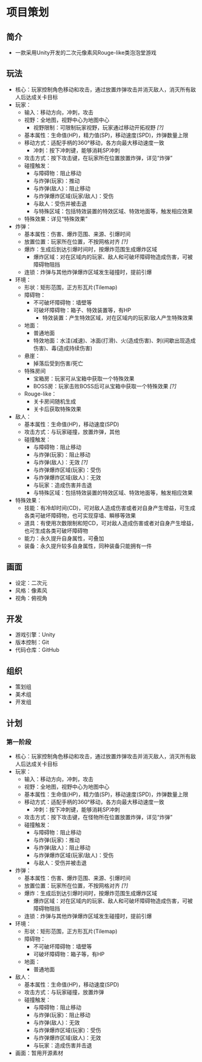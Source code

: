 # 项目策划

## 简介

- 一款采用Unity开发的二次元像素风Rouge-like类泡泡堂游戏

## 玩法

- 核心：玩家控制角色移动和攻击，通过放置炸弹攻击并消灭敌人，消灭所有敌人后达成关卡目标
- 玩家：
  - 输入：移动方向，冲刺，攻击
  - 视野：全地图，视野中心为地图中心
    - 视野限制：可限制玩家视野，玩家通过移动开拓视野 *[?]*
  - 基本属性：生命值(HP)，精力值(SP)，移动速度(SPD)，炸弹数量上限
  - 移动方式：适配手柄的360°移动，各方向最大移动速度一致
    - 冲刺：按下冲刺键，能够消耗SP冲刺
  - 攻击方式：按下攻击键，在玩家所在位置放置炸弹，详见“炸弹”
  - 碰撞触发：
    - 与障碍物：阻止移动
    - 与炸弹(玩家)：推动
    - 与炸弹(敌人)：阻止移动
    - 与炸弹爆炸区域(玩家/敌人)：受伤
    - 与敌人：受伤并被击退
    - 与特殊区域：包括特效装置的特效区域、特效地面等，触发相应效果
  - 特殊效果：详见“特殊效果”
- 炸弹：
  - 基本属性：伤害、爆炸范围、来源、引爆时间
  - 放置位置：玩家所在位置，不按网格对齐 *[?]*
  - 爆炸：生成后到达引爆时间时，按爆炸范围生成爆炸区域
    - 爆炸区域：对在区域内的玩家、敌人和可破坏障碍物造成伤害，可被障碍物阻挡
  - 连锁：炸弹与其他炸弹爆炸区域发生碰撞时，提前引爆
- 环境：
  - 形状：矩形范围，正方形瓦片(Tilemap)
  - 障碍物：
    - 不可破坏障碍物：墙壁等
    - 可破坏障碍物：箱子、特效装置等，有HP
      - 特效装置：产生特效区域，对在区域内的玩家/敌人产生特殊效果
  - 地面：
    - 普通地面
    - 特效地面：水洼(减速)、冰面(打滑)、火(造成伤害)、刺(间歇出现造成伤害)、毒(造成持续伤害)
  - 悬崖：
    - 掉落后受到伤害/死亡
  - 特殊房间
    - 宝箱房：玩家可从宝箱中获取一个特殊效果
    - BOSS房：玩家击败BOSS后可从宝箱中获取一个特殊效果 *[?]*
  - Rouge-like：
    - 关卡房间随机生成
    - 关卡后获取特殊效果
- 敌人：
  - 基本属性：生命值(HP)，移动速度(SPD)
  - 攻击方式：与玩家碰撞，放置炸弹，其他
  - 碰撞触发：
    - 与障碍物：阻止移动
    - 与炸弹(玩家)：阻止移动
    - 与炸弹(敌人)：无效 *[?]*
    - 与炸弹爆炸区域(玩家)：受伤
    - 与炸弹爆炸区域(敌人)：无效
    - 与玩家：造成伤害并击退
    - 与特殊区域：包括特效装置的特效区域、特效地面等，触发相应效果
- 特殊效果：
  - 技能：有冷却时间(CD)，可对敌人造成伤害或者对自身产生增益，可生成各类可破坏障碍物，也可实现穿墙、瞬移等效果
  - 道具：有使用次数限制和短CD，可对敌人造成伤害或者对自身产生增益，也可生成各类可破坏障碍物
  - 能力：永久提升自身属性，可叠加
  - 装备：永久提升较多自身属性，同种装备只能拥有一件

## 画面

- 设定：二次元
- 风格：像素风
- 视角：俯视角

## 开发

- 游戏引擎：Unity
- 版本控制：Git
- 代码仓库：GitHub

## 组织

- 策划组
- 美术组
- 开发组

## 计划

### 第一阶段

- 核心：玩家控制角色移动和攻击，通过放置炸弹攻击并消灭敌人，消灭所有敌人后达成关卡目标
- 玩家：
  - 输入：移动方向，冲刺，攻击
  - 视野：全地图，视野中心为地图中心
  - 基本属性：生命值(HP)，精力值(SP)，移动速度(SPD)，炸弹数量上限
  - 移动方式：适配手柄的360°移动，各方向最大移动速度一致
    - 冲刺：按下冲刺键，能够消耗SP冲刺
  - 攻击方式：按下攻击键，在怪物所在位置放置炸弹，详见“炸弹”
  - 碰撞触发：
    - 与障碍物：阻止移动
    - 与炸弹(玩家)：推动
    - 与炸弹(敌人)：阻止移动
    - 与炸弹爆炸区域(玩家/敌人)：受伤
    - 与敌人：受伤并被击退
- 炸弹：
  - 基本属性：伤害、爆炸范围、来源、引爆时间
  - 放置位置：玩家所在位置，不按网格对齐 *[?]*
  - 爆炸：生成后到达引爆时间时，按爆炸范围生成爆炸区域
    - 爆炸区域：对在区域内的玩家、敌人和可破坏障碍物造成伤害，可被障碍物阻挡
  - 连锁：炸弹与其他炸弹爆炸区域发生碰撞时，提前引爆
- 环境：
  - 形状：矩形范围，正方形瓦片(Tilemap)
  - 障碍物：
    - 不可破坏障碍物：墙壁等
    - 可破坏障碍物：箱子等，有HP
  - 地面：
    - 普通地面
- 敌人：
  - 基本属性：生命值(HP)，移动速度(SPD)
  - 攻击方式：与玩家碰撞，放置炸弹
  - 碰撞触发：
    - 与障碍物：阻止移动
    - 与炸弹(玩家)：阻止移动
    - 与炸弹(敌人)：无效
    - 与炸弹爆炸区域(玩家)：受伤
    - 与炸弹爆炸区域(敌人)：无效
    - 与玩家：造成伤害并击退
- 画面：暂用开源素材
